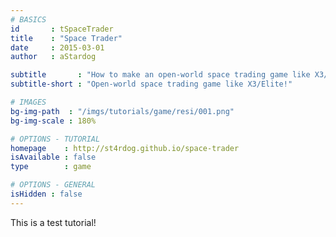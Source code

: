 ```yaml
---
# BASICS
id       : tSpaceTrader
title    : "Space Trader"
date     : 2015-03-01
author   : aStardog

subtitle       : "How to make an open-world space trading game like X3/Elite!"
subtitle-short : "Open-world space trading game like X3/Elite!"

# IMAGES
bg-img-path  : "/imgs/tutorials/game/resi/001.png"
bg-img-scale : 180%

# OPTIONS - TUTORIAL
homepage    : http://st4rdog.github.io/space-trader
isAvailable : false
type        : game

# OPTIONS - GENERAL
isHidden : false
---
```

This is a test tutorial!